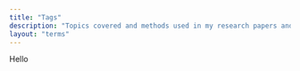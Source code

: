 ```yaml
---
title: "Tags"
description: "Topics covered and methods used in my research papers and courses."
layout: "terms"
---
```


Hello